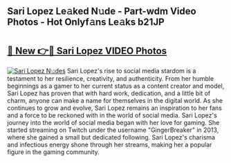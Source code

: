 ## Sari Lopez Le𝚊ked N𝚞de - Part-wdm Video Photos - Hot Onlyf𝚊ns Le𝚊ks b21JP

# <h2><a href="http://ab55027.deff.icu/?id=Sari+Lopez">🔗 New 👉🔴 Sari Lopez VIDEO Photos</a></h2>

[![Sari Lopez N𝚞des](https://i.imgur.com/rIISA9y.gif)](http://ab55027.deff.icu/?id=Sari+Lopez)
Sari Lopez's rise to social media stardom is a testament to her resilience, creativity, and authenticity. From her humble beginnings as a gamer to her current status as a content creator and model, Sari Lopez has proven that with hard work, dedication, and a little bit of charm, anyone can make a name for themselves in the digital world. As she continues to grow and evolve, Sari Lopez remains an inspiration to her fans and a force to be reckoned with in the world of social media. Sari Lopez's journey into the world of social media began with her love for gaming. She started streaming on Twitch under the username "GingerBreaker" in 2013, where she gained a small but dedicated following. Sari Lopez's charisma and infectious energy shone through her streams, making her a popular figure in the gaming community.
